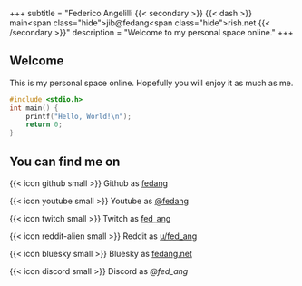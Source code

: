 +++
subtitle = "Federico Angelilli {{< secondary >}} {{< dash >}} main<span class=\"hide\">jib</span>&commat;<!--whatever-->fedang<span class=\"hide\">rish</span>.net {{< /secondary >}}"
description = "Welcome to my personal space online."
+++

## Welcome

This is my personal space online. Hopefully you will enjoy it as much as me.

```c
#include <stdio.h>
int main() {
    printf("Hello, World!\n");
    return 0;
}
```

## You can find me on

{{< icon github small >}}       Github as [fedang](https://github.com/fedang)

{{< icon youtube small >}}      Youtube as [@fedang](https://www.youtube.com/@fedang)

{{< icon twitch small >}}       Twitch as [fed_ang](https://www.twitch.tv/fed_ang)

{{< icon reddit-alien small >}} Reddit as [u/fed_ang](https://www.reddit.com/user/fed_ang)

{{< icon bluesky small >}}      Bluesky as [fedang.net](https://bsky.app/profile/fedang.net)

{{< icon discord small >}}      Discord as *@fed_ang*
